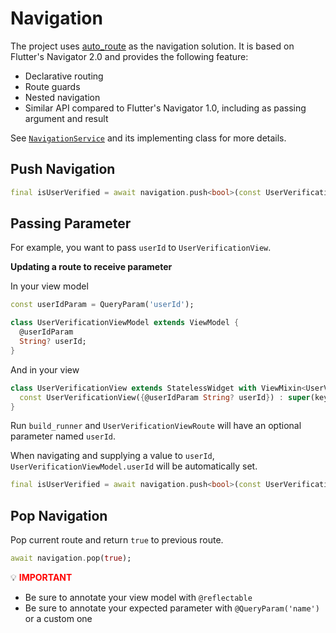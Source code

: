 # Navigation

The project uses [auto_route](https://pub.dev/packages/auto_route) as the navigation solution. It is based on Flutter's Navigator 2.0 and provides the following feature:

- Declarative routing
- Route guards
- Nested navigation
- Similar API compared to Flutter's Navigator 1.0, including as passing argument and result

See [`NavigationService`](../../erni_mobile/lib/domain/services/ui/navigation/navigation_service.dart) and its implementing class for more details.

## Push Navigation

```dart
final isUserVerified = await navigation.push<bool>(const UserVerificationViewRoute());
```

## Passing Parameter

For example, you want to pass `userId` to `UserVerificationView`.

**Updating a route to receive parameter**

In your view model

```dart
const userIdParam = QueryParam('userId');

class UserVerificationViewModel extends ViewModel {
  @userIdParam
  String? userId;
}
```

And in your view

```dart
class UserVerificationView extends StatelessWidget with ViewMixin<UserVerificationViewModel> {
  const UserVerificationView({@userIdParam String? userId}) : super(key: const Key(UserVerificationViewRoute.name));
}
```

Run `build_runner` and `UserVerificationViewRoute` will have an optional parameter named `userId`.

When navigating and supplying a value to `userId`, `UserVerificationViewModel.userId` will be automatically set.

```dart
final isUserVerified = await navigation.push<bool>(const UserVerificationRoute(userId: 'asda-123-asd'));
```

## Pop Navigation

Pop current route and return `true` to previous route.

```dart
await navigation.pop(true);
```

:bulb: **<span style="color: red">IMPORTANT</span>**

- Be sure to annotate your view model with `@reflectable`
- Be sure to annotate your expected parameter with `@QueryParam('name')` or a custom one